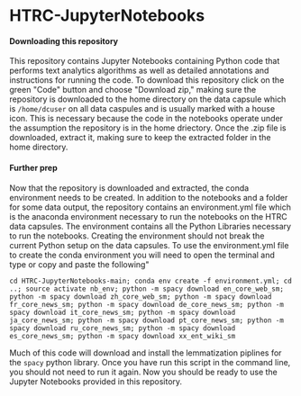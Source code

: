 # HTRC-JupyterNotebooks

#### Downloading this repository
This repository contains Jupyter Notebooks containing Python code that performs text analytics algorithms as well as detailed annotations and instructions for running the code. To download this repository click on the green "Code" button and choose "Download zip," making sure the repository is downloaded to the home directory on the data capsule which is `/home/dcuser` on all data caspules and is usually marked with a house icon. This is necessary because the code in the notebooks operate under the assumption the repository is in the home driectory. Once the .zip file is downloaded, extract it, making sure to keep the extracted folder in the home directory.

#### Further prep
Now that the repository is downloaded and extracted, the conda environment needs to be created. In addition to the notebooks and a folder for some data output, the repository contains an environment.yml file which is the anaconda environment necessary to run the notebooks on the HTRC data capsules. The environment contains all the Python Libraries necessary to run the notebooks. Creating the environment should not break the current Python setup on the data capsules. To use the environment.yml file to create the conda environment you will need to open the terminal and type or copy and paste the following"

`cd HTRC-JupyterNotebooks-main; conda env create -f environment.yml; cd ..; source activate nb_env; python -m spacy download en_core_web_sm; python -m spacy download zh_core_web_sm; python -m spacy download fr_core_news_sm; python -m spacy download de_core_news_sm; python -m spacy download it_core_news_sm; python -m spacy download ja_core_news_sm; python -m spacy download pt_core_news_sm; python -m spacy download ru_core_news_sm; python -m spacy download es_core_news_sm; python -m spacy download xx_ent_wiki_sm`

Much of this code will download and install the lemmatization piplines for the `spacy` python library. Once you have run this script in the command line, you should not need to run it again. Now you should be ready to use the Jupyter Notebooks provided in this repository.
